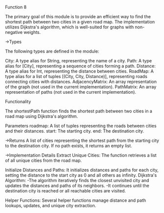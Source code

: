 Function 8

The primary goal of this module is to provide an efficient way to find the shortest path between two cities in a given road map. The implementation utilizes Dijkstra's algorithm, which is well-suited for graphs with non-negative weights.

->Types

The following types are defined in the module:

City: A type alias for String, representing the name of a city. Path: A type alias for [City], representing a sequence of cities forming a path. Distance: A type alias for Int, representing the distance between cities. RoadMap: A type alias for a list of tuples [(City, City, Distance)], representing roads connecting cities with distances. AdjacencyMatrix: An array representation of the graph (not used in the current implementation). PathMatrix: An array representation of paths (not used in the current implementation).

Functionality

The shortestPath function finds the shortest path between two cities in a road map using Dijkstra's algorithm.

Parameters roadmap: A list of tuples representing the roads between cities and their distances. start: The starting city. end: The destination city.

->Returns A list of cities representing the shortest path from the starting city to the destination city. If no path exists, it returns an empty list.

->Implementation Details Extract Unique Cities: The function retrieves a list of all unique cities from the road map.

Initialize Distances and Paths: It initializes distances and paths for each city, setting the distance to the start city as 0 and all others as infinity. Dijkstra's Algorithm: -The algorithm iteratively finds the closest unvisited city and updates the distances and paths of its neighbors. -It continues until the destination city is reached or all reachable cities are visited.

Helper Functions: Several helper functions manage distance and path lookups, updates, and unique city extraction.
